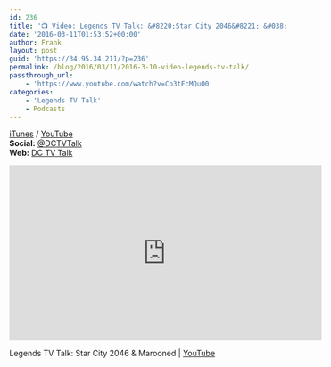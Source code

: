 ```yaml
---
id: 236
title: '📺 Video: Legends TV Talk: &#8220;Star City 2046&#8221; &#038; &#8220;Marooned&#8221;'
date: '2016-03-11T01:53:52+00:00'
author: Frank
layout: post
guid: 'https://34.95.34.211/?p=236'
permalink: /blog/2016/03/11/2016-3-10-video-legends-tv-talk/
passthrough_url:
    - 'https://www.youtube.com/watch?v=Co3tFcMQuO0'
categories:
    - 'Legends TV Talk'
    - Podcasts
---
```


<div class="
          image-block-outer-wrapper
          layout-caption-hidden
          design-layout-inline
          
          
          
        " data-test="image-block-inline-outer-wrapper"><figure class="
              sqs-block-image-figure
              intrinsic
            " style="max-width:170px;"><div class="image-block-wrapper" data-animation-override="" data-animation-role="image"><div class="sqs-image-shape-container-element
              
          
        
              
            " style="
                position: relative;
                
                  padding-bottom:100%;
                
                overflow: hidden;
              "><noscript>![](https://images.squarespace-cdn.com/content/v1/5070e334e4b00907bc18faef/1457660898286-CFPNBEVRV5G4Z7PTDIAG/image-asset.jpeg)</noscript>![](https://images.squarespace-cdn.com/content/v1/5070e334e4b00907bc18faef/1457660898286-CFPNBEVRV5G4Z7PTDIAG/image-asset.jpeg)</div></div></figure></div>As the legends of the DC universe have united to fight the forces of evil, so must the legends of DC TV podcasting unite to create *Legends TV Talk*! This week, my buddy Tim and I join Beau to discuss “Star City 2046” and “Marooned.”

**Subscribe:**<span style="font-size:14px"> </span>[iTunes](https://itunes.apple.com/us/podcast/legends-tv-talk-podastery/id1077949950)<span style="font-size:14px"> / </span>[YouTube](https://www.youtube.com/user/Podastery)  
**Social:**<span style="font-size:14px"> </span>[@DCTVTalk](https://twitter.com/DCTVTalk)  
**Web:**<span style="font-size:14px"> </span>[DC TV Talk](http://dctvtalk.com/)

 <iframe allowfullscreen="" frameborder="0" height="315" src="https://www.youtube.com/embed/Co3tFcMQuO0" width="560"></iframe>

Legends TV Talk: Star City 2046 &amp; Marooned | [YouTube](https://www.youtube.com/watch?v=Co3tFcMQuO0)